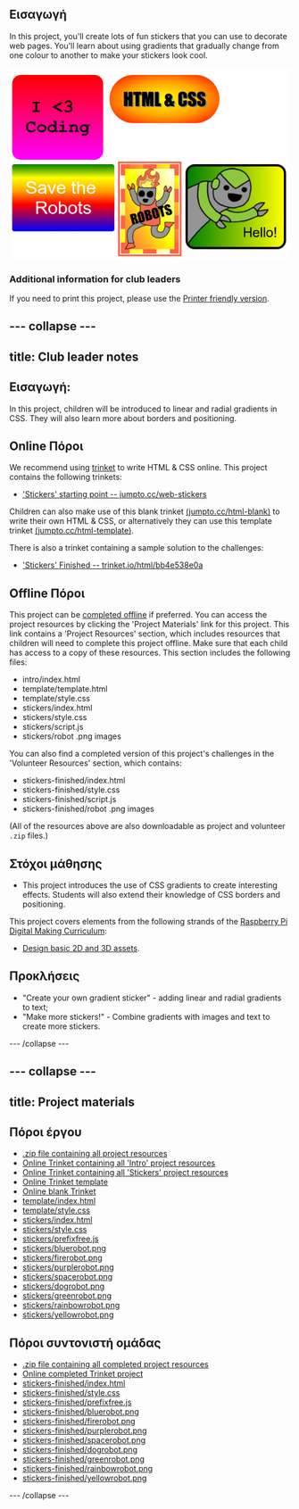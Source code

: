 ## Εισαγωγή

In this project, you'll create lots of fun stickers that you can use to decorate web pages. You'll learn about using gradients that gradually change from one colour to another to make your stickers look cool.

![screenshot](images/stickers-finished.png)

### Additional information for club leaders

If you need to print this project, please use the [Printer friendly version](https://projects.raspberrypi.org/en/projects/stickers/print).

## \--- collapse \---

## title: Club leader notes

## Εισαγωγή:

In this project, children will be introduced to linear and radial gradients in CSS. They will also learn more about borders and positioning.

## Online Πόροι

We recommend using [trinket](https://trinket.io/) to write HTML & CSS online. This project contains the following trinkets:

* ['Stickers' starting point -- jumpto.cc/web-stickers](http://jumpto.cc/web-stickers)

Children can also make use of this blank trinket [(jumpto.cc/html-blank)](http://jumpto.cc/html-blank) to write their own HTML & CSS, or alternatively they can use this template trinket [(jumpto.cc/html-template)](http://jumpto.cc/html-template).

There is also a trinket containing a sample solution to the challenges:

* ['Stickers' Finished -- trinket.io/html/bb4e538e0a](https://trinket.io/html/bb4e538e0a)

## Offline Πόροι

This project can be [completed offline](https://www.codeclubprojects.org/en-GB/resources/webdev-working-offline/) if preferred. You can access the project resources by clicking the 'Project Materials' link for this project. This link contains a 'Project Resources' section, which includes resources that children will need to complete this project offline. Make sure that each child has access to a copy of these resources. This section includes the following files:

* intro/index.html
* template/template.html
* template/style.css
* stickers/index.html
* stickers/style.css
* stickers/script.js
* stickers/robot .png images

You can also find a completed version of this project's challenges in the 'Volunteer Resources' section, which contains:

* stickers-finished/index.html
* stickers-finished/style.css
* stickers-finished/script.js
* stickers-finished/robot .png images

(All of the resources above are also downloadable as project and volunteer `.zip` files.)

## Στόχοι μάθησης

* This project introduces the use of CSS gradients to create interesting effects. Students will also extend their knowledge of CSS borders and positioning. 

This project covers elements from the following strands of the [Raspberry Pi Digital Making Curriculum](http://rpf.io/curriculum):

* [Design basic 2D and 3D assets](https://www.raspberrypi.org/curriculum/design/creator).

## Προκλήσεις

* "Create your own gradient sticker" - adding linear and radial gradients to text;
* "Make more stickers!" - Combine gradients with images and text to create more stickers.

\--- /collapse \---

## \--- collapse \---

## title: Project materials

## Πόροι έργου

* [.zip file containing all project resources](resources/stickers-project-resources.zip)
* [Online Trinket containing all 'Intro' project resources](http://jumpto.cc/web-intro)
* [Online Trinket containing all 'Stickers' project resources](http://jumpto.cc/web-stickers)
* [Online Trinket template](http://jumpto.cc/trinket-template)
* [Online blank Trinket](http://jumpto.cc/trinket-blank)
* [template/index.html](resources/template-index.html)
* [template/style.css](resources/template-style.css)
* [stickers/index.html](resources/stickers-index.html)
* [stickers/style.css](resources/stickers-style.css)
* [stickers/prefixfree.js](resources/stickers-prefixfree.js)
* [stickers/bluerobot.png](resources/stickers-bluerobot.png)
* [stickers/firerobot.png](resources/stickers-firerobot.png)
* [stickers/purplerobot.png](resources/stickers-purplerobot.png)
* [stickers/spacerobot.png](resources/stickers-spacerobot.png)
* [stickers/dogrobot.png](resources/stickers-dogrobot.png)
* [stickers/greenrobot.png](resources/stickers-greenrobot.png)
* [stickers/rainbowrobot.png](resources/stickers-rainbowrobot.png)
* [stickers/yellowrobot.png](resources/stickers-yellowrobot.png)

## Πόροι συντονιστή ομάδας

* [.zip file containing all completed project resources](resources/stickers-volunteer-resources.zip)
* [Online completed Trinket project](https://trinket.io/html/bb4e538e0a)
* [stickers-finished/index.html](resources/stickers-finished-index.html)
* [stickers-finished/style.css](resources/stickers-finished-style.css)
* [stickers-finished/prefixfree.js](resources/stickers-finished-prefixfree.js)
* [stickers-finished/bluerobot.png](resources/stickers-finished-bluerobot.png)
* [stickers-finished/firerobot.png](resources/stickers-finished-firerobot.png)
* [stickers-finished/purplerobot.png](resources/stickers-finished-purplerobot.png)
* [stickers-finished/spacerobot.png](resources/stickers-finished-spacerobot.png)
* [stickers-finished/dogrobot.png](resources/stickers-finished-dogrobot.png)
* [stickers-finished/greenrobot.png](resources/stickers-finished-greenrobot.png)
* [stickers-finished/rainbowrobot.png](resources/stickers-finished-rainbowrobot.png)
* [stickers-finished/yellowrobot.png](resources/stickers-finished-yellowrobot.png)

\--- /collapse \---